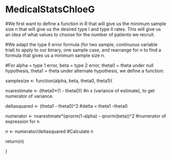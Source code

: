 # MedicalStatsChloeG

#We first want to define a function in R that will give us the minimum sample size n that will give us the desired type I and type II rates. This will give us an idea of what values to choose for the number of patients we recruit.  

#We adapt the type II error formula (for two sample, continuous variable trial) to apply to our binary, one sample case, and rearrange for n to find a formula that gives us a minimum sample size n. 

#For alpha = type 1 error, beta = type 2 error, theta0 = theta under null hypothesis, theta1 = theta under alternate hypothesis, we define a function:

samplesize <- function(alpha, beta, theta0, theta1){
  
  nvarestimate <- (theta0*(1 - theta0))  #n x (variance of estimate), to get numerator of variance.
  
  deltasquared <- (theta1 - theta0)^2    #delta = theta1 -theta0
  
  numerator <- nvarestimate*(qnorm(1-alpha) - qnorm(beta))^2 #numerator of expression for n 
  
  n <- numerator/deltasquared  #Calculate n 
  
  return(n)
  
}





